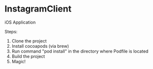 # InstagramClient
iOS Application 

Steps:
1) Clone the project
2) Install cocoapods (via brew)
3) Run command "pod install" in the directory where Podfile is located
3) Build the project
4) Magic!
